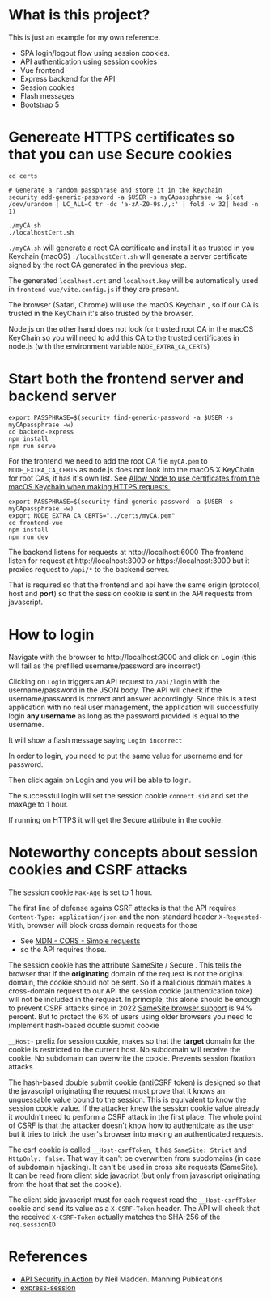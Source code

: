 # What is this project? 

This is just an example for my own reference. 

* SPA login/logout flow using session cookies.
* API authentication using session cookies 
* Vue frontend 
* Express backend for the API
* Session cookies
* Flash messages 
* Bootstrap 5 

# Genereate HTTPS certificates so that you can use Secure cookies

```
cd certs

# Generate a random passphrase and store it in the keychain 
security add-generic-password -a $USER -s myCApassphrase -w $(cat /dev/urandom | LC_ALL=C tr -dc 'a-zA-Z0-9$./,:' | fold -w 32| head -n 1)

./myCA.sh
./localhostCert.sh
```

`./myCA.sh` will generate a root CA certificate and install it as trusted in you Keychain (macOS)
`./localhostCert.sh` will generate a server certificate signed by the root CA generated in the previous step. 

The generated `localhost.crt` and `localhost.key` will be automatically used in `frontend-vue/vite.config.js` if they are present.

The browser (Safari, Chrome) will use the macOS Keychain , so if our CA is trusted in the KeyChain it's also trusted by the browser. 

Node.js on the other hand does not look for trusted root CA in the macOS KeyChain so you will need to add this CA to the trusted certificates in node.js (with the environment variable `NODE_EXTRA_CA_CERTS`)



# Start both the frontend server and backend server

```
export PASSPHRASE=$(security find-generic-password -a $USER -s myCApassphrase -w)
cd backend-express
npm install
npm run serve

```

For the frontend we need to add the root CA file `myCA.pem` to `NODE_EXTRA_CA_CERTS` as node.js does not look into the macOS X KeyChain for root CAs, it has it's own list. See [Allow Node to use certificates from the macOS Keychain when making HTTPS requests ](https://github.com/nodejs/node/issues/39657). 


```
export PASSPHRASE=$(security find-generic-password -a $USER -s myCApassphrase -w)
export NODE_EXTRA_CA_CERTS="../certs/myCA.pem"
cd frontend-vue
npm install
npm run dev
```

The backend listens for requests at http://localhost:6000
The frontend listen for request at http://localhost:3000  or https://localhost:3000 but it proxies request to `/api/*` to the backend server. 

That is required so that the frontend and api have the same origin (protocol, host and **port**) so that the session cookie is sent in the API requests from javascript.

# How to login

Navigate with the browser to http://localhost:3000 and click on Login (this will fail as the prefilled username/password are incorrect)

Clicking on `Login` triggers an API request to `/api/login` with the username/password in the JSON body. The API will check if the username/password is correct and answer accordingly. Since this is a test application with no real user management, the application will successfully login **any username** as long as the password provided is equal to the username. 

It will show a flash message saying `Login incorrect` 

In order to login, you need to put the same value for username and for password. 


Then click again on Login and you will be able to login. 

The successful login will set the session cookie `connect.sid` and set the maxAge to 1 hour. 

If running on HTTPS it will get the Secure attribute in the cookie. 


# Noteworthy concepts about session cookies and CSRF attacks

The session cookie `Max-Age` is set to 1 hour.

The first line of defense agains CSRF attacks is that the API requires `Content-Type: application/json` and the non-standard header `X-Requested-With`, browser will block cross domain requests for those
* See [MDN - CORS - Simple requests](https://developer.mozilla.org/en-US/docs/Web/HTTP/CORS#simple_requests)
* so the API requires those. 

The session cookie has the attribute SameSite / Secure . 
This tells the browser that if the **originating** domain of the request is not the original domain, the cookie should not be sent. 
So if  a malicious domain makes a cross-domain request to our API the session cookie (authentication toke) will not be included in the request.
In principle, this alone should be enough to prevent CSRF attacks since in 2022 [SameSite browser support](https://caniuse.com/same-site-cookie-attribute) is 94% percent. 
But to protect the 6% of users using older browsers you need to implement hash-based double submit cookie 

`__Host-` prefix for session cookie, makes so that the **target** domain for the cookie is restricted to the current host. 
No subdomain will receive the cookie.
No subdomain can overwrite the cookie. Prevents session fixation attacks

The hash-based double submit cookie (antiCSRF token) is designed so that the javascript originating the request must prove that it knows 
an unguessable value bound to the session. 
This is equivalent to know the session cookie value. 
If the attacker knew the session cookie value already it wouldn't need to perform a CSRF attack in the first place. 
The whole point of CSRF is that the attacker doesn't know how to authenticate as the user but it tries to trick the user's browser
into making an authenticated requests. 

The csrf cookie is called `__Host-csrfToken`, it has `SameSite: Strict` and `HttpOnly: false`. 
That way it can't be overwritten from subdomains (in case of subdomain hijacking). 
It can't be used in cross site requests (SameSite).
It can be read from client side javacript (but only from javascript originating from the host that set the cookie). 

The client side javascript must for each request read the `__Host-csrfToken` cookie and send its value as a `X-CSRF-Token` header. The API will check that the received `X-CSRF-Token` actually matches the SHA-256 of the `req.sessionID`




# References
* [API Security in Action](https://www.manning.com/books/api-security-in-action) by Neil Madden. Manning Publications
* [express-session](https://github.com/expressjs/session)
